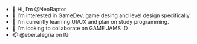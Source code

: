 - 👋 Hi, I’m @NeoRaptor
- 👀 I’m interested in GameDev, game desing and level design specifically.
- 🌱 I’m currently learning UI/UX and plan on study programming.
- 💞️ I’m looking to collaborate on GAME JAMS :D
- 📫 @eber.alegria on IG
<!---
NeoRaptor/NeoRaptor is a ✨ special ✨ repository because its `README.md` (this file) appears on your GitHub profile.
You can click the Preview link to take a look at your changes.
--->

